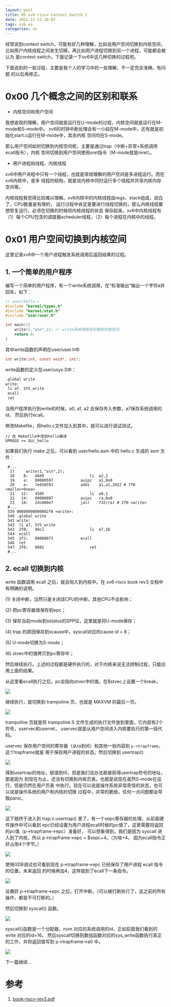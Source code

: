 ```yaml
---
layout: post
title: 05 xv6-riscv Context Switch 1
date: 2022-11-21 16:07
tags: xv6 os
categories: os
---
```


经常说到context switch，可能有好几种理解，比如说用户空间切换到内核空间，
比如用户内核线程之间发生切换，再比如用户进程切换到另一个进程，可能都会被认为
是context swtich，下面记录一下xv6中这几种切换的过程吧。

下面说到的一些过程，主要是我个人的学习中的一些理解，不一定完全准确，有问题
的以后再修正。

# 0x00 几个概念之间的区别和联系

- 内核空间和用户空间

我想直观的理解，用户空间就是运行在U-mode的过程，内核空间就是运行在M-mode和S-mode中。
xv6的时钟中断处理会有一小段在M-mode中，还有就是初始化start.c运行在M-mode中，其余内核
空间均在S-mode。

那么用户空间如何切换到内核空间呢，主要是通过trap（中断+异常+系统调用ecall指令），内核
空间切换到用户空间使用sret指令（M-mode就是mret）。

- 用户进程和线程、内核线程

xv6中用户进程中只有一个线程，也就是常规理解的用户空间是多进程运行。而在xv6内核中，是多
线程的结构，就是说内核中同时运行多个线程并共享内核内存空间等。

内核线程我觉得比较难以理解。xv6内核中的内核线程由regs、stack组成，说白了，CPU数量是有限的，
运行过程中肯定是要进行线程切换的，那么内核线程要想恢复运行，必须在切换的时候将内核线程的状态
保存起来。xv6中内核线程有（1）每个CPU包含的调度器scheduler线程，（2）每个进程在内核中的线程。

# 0x01 用户空间切换到内核空间

这里记录xv6中一个用户进程触发系统调用后返回结果的过程。

## 1. 一个简单的用户程序

编写一个简单的用户程序，有一个write系统调用，在“标准输出”输出一个字符a并回车，如下：

```c
// user/hello.c
#include "kernel/types.h"
#include "kernel/stat.h"
#include "user/user.h"

int main(){
    write(1,"a\n",2); // write系统调用会切换到内核空间
    return 0;
}
```

其中write函数的声明在user/user.h中

```c
int write(int, const void*, int);
```

write函数的定义在user/usys.S中：

```c
.global write
write:
 li a7, SYS_write
 ecall
 ret
```

当用户程序执行到write的时候，a0, a1, a2 会保存传入参数，a7保存系统调用的id，
然后执行ecall。

修改Makefile，将hello.c文件加入到其中，就可以进行调试测试。

```
// 在 Makefile中添加hello编译
UPROGS += $U/_hello
```

如果我们执行 make 之后，可以看到 user/hello.asm 中的 hello.c 生成的 asm 文件：

```
 #...
  17     write(1,"a\n",2);
  18    8:   4609                    li  a2,2
  19    a:   00000597            auipc   a1,0x0
  20    e:   7e658593            addi    a1,a1,2022 # 7f0 <malloc+0xea>
  21   12:   4505                    li  a0,1
  22   14:   00000097            auipc   ra,0x0
  23   18:   2dc080e7            jalr    732(ra) # 2f0 <write>
 #...
 539 00000000000002f0 <write>:
 540 .global write
 541 write:
 542  li a7, SYS_write
 543  2f0:   48c1                    li  a7,16
 544  ecall
 545  2f2:   00000073            ecall
 546  ret
 547  2f6:   8082                    ret
 #...
```

## 2. ecall 切换到内核

write 函数调用 ecall 之后，就会陷入到内核中。在 xv6-riscv book rev3 文档中有明确的说明。

(1) 关闭中断，当然只是关闭该CPU的中断，其他CPU不会影响；

(2) 把pc寄存器值保存到epc；

(3) 保存当前mode到sstatus的SPP位，这里就是将U-mode保存；

(4) trap 的原因保存到scause中，syscall对应的cause id = 8；

(5) U-mode切换为S-mode；

(6) stvec中的值拷贝到pc寄存中；

然后继续执行。上述的过程都是硬件执行的，对于内核来说无法控制过程，只能应用上面的结果。


从这里看ecall执行之后，pc会指向stvec中的值。在$stvec上设置一个break，

![](/images/2022-11-21-05-xv6-riscv-context-switch/stvec.png)

继续执行，就切换到 trampoline 页，也就是 MAXVM 的最后一页。

![](/images/2022-11-21-05-xv6-riscv-context-switch/trampoline.png)

trampoline 页就是将 trampoline.S 文件生成的执行文件放到里面，它内部有2个符号，uservec和userret，
uservec就是从用户空间进入内核要执行的第一段代码。

uservec 保存用户空间的寄存器（从ra到t6）和其他一些内容到 `p->trapframe`，这个trapframe就是
用于保存用户进程的状态。然后切换到 usertrap():

![](/images/2022-11-21-05-xv6-riscv-context-switch/uservec.png)

得到usertrap的地址，赋值到t0，但是我们没办法直接获得usertrap符号的地址，那是因为
到现在为止，还没有切换到内核页表。也就是说现在虽然S-mode在运行，但是仍然在用户页表
中执行。现在可以说是操作系统非常奇怪的状态，也可以说是操作系统的用户和内核的切换
过程中，非常的脆弱，任何一点问题都会导致panic。

![](/images/2022-11-21-05-xv6-riscv-context-switch/uservec-2.png)

这下就终于进入到 trap.c:usertrap() 里了，有一个sepc寄存器的处理，从前面硬件操作中可以看到
epc已经设置为用户进程ecall时候的pc值了，这里需要将返回的pc值（p->trapframe->epc）准备好，
可以想象得到，我们是因为 syscall 进入到了内核，所以 p->trapframe->epc = $sepc+4。（为啥+4，
因为ecall指令正好占用4个字节。）

![](/images/2022-11-21-05-xv6-riscv-context-switch/usertrap-syscall.png)

使用GDB调试也可看到现在 p->trapframe->epc 已经保存了用户进程 ecall 指令的位置，未来返回
的时候再加4，这样就到了ecall下一条指令。

![](/images/2022-11-21-05-xv6-riscv-context-switch/usertrap-sepc.png)

设置好 p->trapframe->epc 之后，打开中断。（可以被打断执行了，这之前的所有操作，都是不可打断的。）

然后切换到 syscall() 函数。

![](/images/2022-11-21-05-xv6-riscv-context-switch/syscall.png)

syscall()函数是一个分配器，num 对应的系统调用的id，正如前面我们看到的 write 对应的id=16。
然后syscall切换到数组函数对应的sys_write函数执行真正的工作，并将返回值写到 p->trapframe->a0 中。

![](/images/2022-11-21-05-xv6-riscv-context-switch/sys_write.png)


下一篇继续...

# 参考

1. [book-riscv-rev3.pdf](https://pdos.csail.mit.edu/6.1810/2022/xv6/book-riscv-rev3.pdf)
